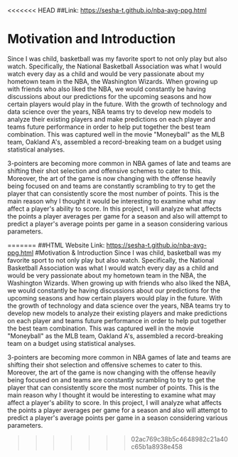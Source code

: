<<<<<<< HEAD
##Link: https://sesha-t.github.io/nba-avg-ppg.html
# Motivation and Introduction
Since I was child, basketball was my favorite sport to not only play but also watch. Specifically, the National Basketball Association was what I would watch every day as a child and would be very passionate about my hometown team in the NBA, the Washington Wizards. When growing up with friends who also liked the NBA, we would constantly be having discussions about our predictions for the upcoming seasons and how certain players would play in the future. With the growth of technology and data science over the years, NBA teams try to develop new models to analyze their existing players and make predictions on each player and teams future performance in order to help put together the best team combination. This was captured well in the movie "Moneyball" as the MLB team, Oakland A's, assembled a record-breaking team on a budget using statistical analyses.

3-pointers are becoming more common in NBA games of late and teams are shifting their shot selection and offensive schemes to cater to this. Moreover, the art of the game is now changing with the offense heavily being focused on and teams are constantly scrambling to try to get the player that can consistently score the most number of points. This is the main reason why I thought it would be interesting to examine what may affect a player's ability to score. In this project, I will analyze what affects the points a player averages per game for a season and also will attempt to predict a player's average points per game in a season considering various parameters.

=======
##HTML Website Link: https://sesha-t.github.io/nba-avg-ppg.html
#Motivation & Introduction
Since I was child, basketball was my favorite sport to not only play but also watch. Specifically, the National Basketball Association was what I would watch every day as a child and would be very passionate about my hometown team in the NBA, the Washington Wizards. When growing up with friends who also liked the NBA, we would constantly be having discussions about our predictions for the upcoming seasons and how certain players would play in the future. With the growth of technology and data science over the years, NBA teams try to develop new models to analyze their existing players and make predictions on each player and teams future performance in order to help put together the best team combination. This was captured well in the movie "Moneyball" as the MLB team, Oakland A's, assembled a record-breaking team on a budget using statistical analyses.

3-pointers are becoming more common in NBA games of late and teams are shifting their shot selection and offensive schemes to cater to this. Moreover, the art of the game is now changing with the offense heavily being focused on and teams are constantly scrambling to try to get the player that can consistently score the most number of points. This is the main reason why I thought it would be interesting to examine what may affect a player's ability to score. In this project, I will analyze what affects the points a player averages per game for a season and also will attempt to predict a player's average points per game in a season considering various parameters.
>>>>>>> 02ac769c38b5c4648982c21a40c65b1a8938e458
